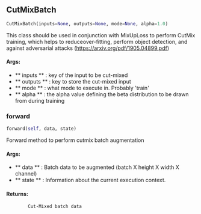 ## CutMixBatch
```python
CutMixBatch(inputs=None, outputs=None, mode=None, alpha=1.0)
```
This class should be used in conjunction with MixUpLoss to perform CutMix training, which helps to reduceover-fitting, perform object detection, and against adversarial attacks (https://arxiv.org/pdf/1905.04899.pdf)

#### Args:

* ** inputs ** :  key of the input to be cut-mixed
* ** outputs ** :  key to store the cut-mixed input
* ** mode ** :  what mode to execute in. Probably 'train'
* ** alpha ** :  the alpha value defining the beta distribution to be drawn from during training

### forward
```python
forward(self, data, state)
```
 Forward method to perform cutmix batch augmentation

#### Args:

* ** data ** :  Batch data to be augmented (batch X height X width X channel)
* ** state ** :  Information about the current execution context.

#### Returns:
            Cut-Mixed batch data        